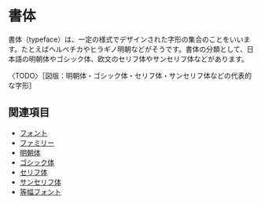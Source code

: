 # 書体

書体（typeface）は、一定の様式でデザインされた字形の集合のことをいいます。たとえばヘルベチカやヒラギノ明朝などがそうです。書体の分類として、日本語の明朝体やゴシック体、欧文のセリフ体やサンセリフ体などがあります。

〈TODO〉［図版：明朝体・ゴシック体・セリフ体・サンセリフ体などの代表的な字形］

## 関連項目

- [フォント](./font.md)
- [ファミリー](./family.md)
- [明朝体](./mincho-typeface.md)
- [ゴシック体](./gothic-typeface.md)
- [セリフ体](./serif-typeface.md)
- [サンセリフ体](./sans-serif-typeface.md)
- [等幅フォント](./monospaced-font.md)
